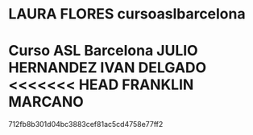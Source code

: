 LAURA FLORES cursoaslbarcelona
=================

Curso ASL Barcelona
JULIO HERNANDEZ
IVAN DELGADO
<<<<<<< HEAD
FRANKLIN MARCANO
=======
712fb8b301d04bc3883cef81ac5cd4758e77ff2
